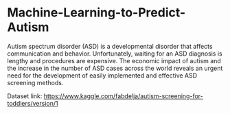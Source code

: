 # Machine-Learning-to-Predict-Autism
Autism spectrum disorder (ASD) is a developmental disorder that affects communication and behavior. Unfortunately, waiting for an ASD diagnosis is lengthy and procedures are expensive. The economic impact of autism and the increase in the number of ASD cases across the world reveals an urgent need for the development of easily implemented and effective ASD screening methods.

Dataset link: https://www.kaggle.com/fabdelja/autism-screening-for-toddlers/version/1
